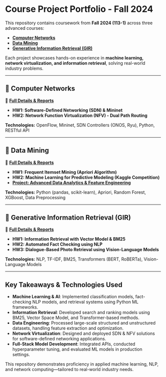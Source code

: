 # **Course Project Portfolio - Fall 2024**

This repository contains coursework from **Fall 2024 (113-1)** across three advanced courses:

- **[Computer Networks](computer-networks/README.md)**
- **[Data Mining](data-mining/README.md)**
- **[Generative Information Retrieval (GIR)](information-retrieval/README.md)**

Each project showcases hands-on experience in **machine learning, network virtualization, and information retrieval**, solving real-world industry problems.

---

## **📌 Computer Networks**
📂 **[Full Details & Reports](computer-networks/README.md)**

- **HW1: Software-Defined Networking (SDN) & Mininet**
- **HW2: Network Function Virtualization (NFV) - Dual Path Routing**

**Technologies:** OpenFlow, Mininet, SDN Controllers (ONOS, Ryu), Python, RESTful API

---

## **📌 Data Mining**
📂 **[Full Details & Reports](data-mining/README.md)**

- **HW1: Frequent Itemset Mining (Apriori Algorithm)**
- **HW2: Machine Learning for Predictive Modeling (Kaggle Competition)**
- **[Project: Advanced Data Analytics & Feature Engineering](data-mining/project/README.md)**

**Technologies:** Python (pandas, scikit-learn), Apriori, Random Forest, XGBoost, Data Preprocessing

---

## **📌 Generative Information Retrieval (GIR)**
📂 **[Full Details & Reports](information-retrieval/README.md)**

- **HW1: Information Retrieval with Vector Model & BM25**
- **HW2: Automated Fact Checking using NLP**
- **HW3: Dialogue-Based Photo Retrieval using Vision-Language Models**

**Technologies:** NLP, TF-IDF, BM25, Transformers (BERT, RoBERTa), Vision-Language Models

---

## **Key Takeaways & Technologies Used**
- **Machine Learning & AI**: Implemented classification models, fact-checking NLP models, and retrieval systems using Python ML frameworks.
- **Information Retrieval**: Developed search and ranking models using BM25, Vector Space Model, and Transformer-based methods.
- **Data Engineering**: Processed large-scale structured and unstructured datasets, handling feature extraction and optimization.
- **Network Virtualization**: Designed and deployed SDN & NFV solutions for software-defined networking applications.
- **Full-Stack Model Development**: Integrated APIs, conducted hyperparameter tuning, and evaluated ML models in production settings.

This repository demonstrates proficiency in applied machine learning, NLP, and network computing—tailored to real-world industry needs.
